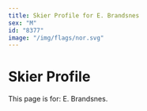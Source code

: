 ```yaml
---
title: Skier Profile for E. Brandsnes
sex: "M"
id: "8377"
image: "/img/flags/nor.svg" 
---
```


# Skier Profile

This page is for: E. Brandsnes.
    